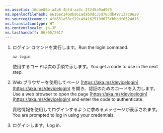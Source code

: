 ```yaml
---
ms.assetid: 16dae88b-a4b8-4bfd-aa3c-25245a9ad975
ms.openlocfilehash: 6616ec1468b861adab0dc35d783db497137c9e20
ms.sourcegitcommit: 4fd631a58cf19c494162510d073fbbbdf0524d16
ms.translationtype: HT
ms.contentlocale: ja-JP
ms.lasthandoff: 06/05/2017
---
```

1. <span data-ttu-id="3f170-101">ログイン コマンドを実行します。</span><span class="sxs-lookup"><span data-stu-id="3f170-101">Run the login command.</span></span>

    ```azurecli-interactive
    az login
    ```

   <span data-ttu-id="3f170-102">使用するコードは次の手順で示します。</span><span class="sxs-lookup"><span data-stu-id="3f170-102">You get a code to use in the next step.</span></span> 

1. <span data-ttu-id="3f170-103">Web ブラウザーを使用してページ [https://aka.ms/devicelogin](https://aka.ms/devicelogin)
    を開き、認証のためのコードを入力します。</span><span class="sxs-lookup"><span data-stu-id="3f170-103">Use a web browser to open the page [https://aka.ms/devicelogin](https://aka.ms/devicelogin)
 and enter the code to authenticate.</span></span>

    <span data-ttu-id="3f170-104">資格情報を使用してログインするように求めるメッセージが表示されます。</span><span class="sxs-lookup"><span data-stu-id="3f170-104">You are prompted to log in using your credentials.</span></span>

1. <span data-ttu-id="3f170-105">ログインします。</span><span class="sxs-lookup"><span data-stu-id="3f170-105">Log in.</span></span>
 
